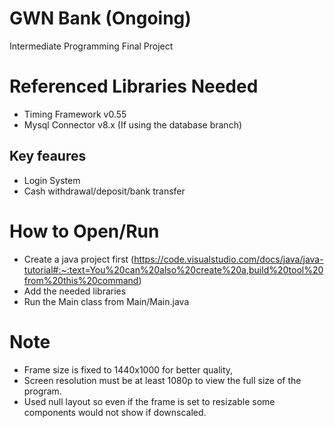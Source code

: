 # GWN Bank (Ongoing)
Intermediate Programming Final Project

# Referenced Libraries Needed
- Timing Framework v0.55
- Mysql Connector v8.x (If using the database branch)

## Key feaures
- Login System
- Cash withdrawal/deposit/bank transfer

# How to Open/Run
- Create a java project first (https://code.visualstudio.com/docs/java/java-tutorial#:~:text=You%20can%20also%20create%20a,build%20tool%20from%20this%20command)
- Add the needed libraries
- Run the Main class from Main/Main.java

# Note
- Frame size is fixed to 1440x1000 for better quality,
- Screen resolution must be at least 1080p to view the full size of the program.
- Used null layout so even if the frame is set to resizable some components would not show if downscaled.
